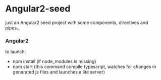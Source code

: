 # Angular2-seed
just an Angular2 seed project with some components, directives and pipes...


### Angular2
to launch:
- npm install (if node_modules is missing)
- npm start (this command compile typescript, watches for changes in generated js files and launches a lite server)